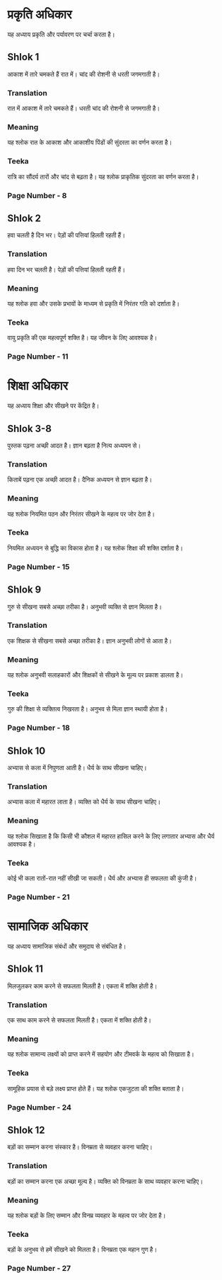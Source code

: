 # प्रकृति अधिकार

यह अध्याय प्रकृति और पर्यावरण पर चर्चा करता है।

## Shlok 1

आकाश में तारे चमकते हैं रात में।
चांद की रोशनी से धरती जगमगाती है।

### Translation

रात में आकाश में तारे चमकते हैं।
धरती चांद की रोशनी से जगमगाती है।

### Meaning

यह श्लोक रात के आकाश और आकाशीय पिंडों की सुंदरता का वर्णन करता है।

### Teeka

रात्रि का सौंदर्य तारों और चांद से बढ़ता है। यह श्लोक प्राकृतिक सुंदरता का वर्णन करता है।

### Page Number - 8

## Shlok 2

हवा चलती है दिन भर।
पेड़ों की पत्तियां हिलती रहती हैं।

### Translation

हवा दिन भर चलती है।
पेड़ों की पत्तियां हिलती रहती हैं।

### Meaning

यह श्लोक हवा और उसके प्रभावों के माध्यम से प्रकृति में निरंतर गति को दर्शाता है।

### Teeka

वायु प्रकृति की एक महत्वपूर्ण शक्ति है। यह जीवन के लिए आवश्यक है।

### Page Number - 11

# शिक्षा अधिकार

यह अध्याय शिक्षा और सीखने पर केंद्रित है।

## Shlok 3-8

पुस्तक पढ़ना अच्छी आदत है।
ज्ञान बढ़ता है नित्य अध्ययन से।

### Translation

किताबें पढ़ना एक अच्छी आदत है।
दैनिक अध्ययन से ज्ञान बढ़ता है।

### Meaning

यह श्लोक नियमित पठन और निरंतर सीखने के महत्व पर जोर देता है।

### Teeka

नियमित अध्ययन से बुद्धि का विकास होता है। यह श्लोक शिक्षा की शक्ति दर्शाता है।

### Page Number - 15

## Shlok 9

गुरु से सीखना सबसे अच्छा तरीका है।
अनुभवी व्यक्ति से ज्ञान मिलता है।

### Translation

एक शिक्षक से सीखना सबसे अच्छा तरीका है।
ज्ञान अनुभवी लोगों से आता है।

### Meaning

यह श्लोक अनुभवी सलाहकारों और शिक्षकों से सीखने के मूल्य पर प्रकाश डालता है।

### Teeka

गुरु की शिक्षा से व्यक्तित्व निखरता है। अनुभव से मिला ज्ञान स्थायी होता है।

### Page Number - 18

## Shlok 10

अभ्यास से कला में निपुणता आती है।
धैर्य के साथ सीखना चाहिए।

### Translation

अभ्यास कला में महारत लाता है।
व्यक्ति को धैर्य के साथ सीखना चाहिए।

### Meaning

यह श्लोक सिखाता है कि किसी भी कौशल में महारत हासिल करने के लिए लगातार अभ्यास और धैर्य आवश्यक है।

### Teeka

कोई भी कला रातों-रात नहीं सीखी जा सकती। धैर्य और अभ्यास ही सफलता की कुंजी है।

### Page Number - 21

# सामाजिक अधिकार

यह अध्याय सामाजिक संबंधों और समुदाय से संबंधित है।

## Shlok 11

मिलजुलकर काम करने से सफलता मिलती है।
एकता में शक्ति होती है।

### Translation

एक साथ काम करने से सफलता मिलती है।
एकता में शक्ति होती है।

### Meaning

यह श्लोक सामान्य लक्ष्यों को प्राप्त करने में सहयोग और टीमवर्क के महत्व को सिखाता है।

### Teeka

सामूहिक प्रयास से बड़े लक्ष्य प्राप्त होते हैं। यह श्लोक एकजुटता की शक्ति बताता है।

### Page Number - 24

## Shlok 12

बड़ों का सम्मान करना संस्कार है।
विनम्रता से व्यवहार करना चाहिए।

### Translation

बड़ों का सम्मान करना एक अच्छा मूल्य है।
व्यक्ति को विनम्रता के साथ व्यवहार करना चाहिए।

### Meaning

यह श्लोक बड़ों के लिए सम्मान और विनम्र व्यवहार के महत्व पर जोर देता है।

### Teeka

बड़ों के अनुभव से हमें सीखने को मिलता है। विनम्रता एक महान गुण है।

### Page Number - 27